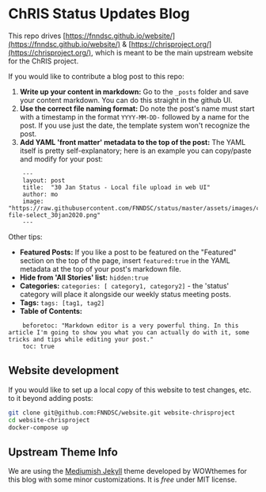 # ChRIS Status Updates Blog

This repo drives [https://fnndsc.github.io/website/](https://fnndsc.github.io/website/) & [https://chrisproject.org/](https://chrisproject.org/), which is meant to be the main upstream website for the ChRIS project.

If you would like to contribute a blog post to this repo:

1. **Write up your content in markdown:** Go to the `_posts` folder and save your content markdown. You can do this straight in the github UI. 
2. **Use the correct file naming format:** Do note the post's name must start with a timestamp in the format `YYYY-MM-DD-` followed by a name for the post. If you use just the date, the template system won't recognize the post.
3. **Add YAML 'front matter' metadata to the top of the post:** The YAML itself is pretty self-explanatory; here is an example you can copy/paste and modify for your post:

```
    ---
    layout: post
    title:  "30 Jan Status - Local file upload in web UI"
    author: mo
    image: "https://raw.githubusercontent.com/FNNDSC/status/master/assets/images/chris-file-select_30jan2020.png"
    ---
```

Other tips:
- **Featured Posts:** If you like a post to be featured on the "Featured" section on the top of the page, insert `featured:true` in the YAML metadata at the top of your post's markdown file.
- **Hide from 'All Stories' list:** `hidden:true`
- **Categories:** `categories: [ category1, category2]` - the 'status' category will place it alongside our weekly status meeting posts.
- **Tags:** `tags: [tag1, tag2]`
- **Table of Contents:** 
```
    beforetoc: "Markdown editor is a very powerful thing. In this article I'm going to show you what you can actually do with it, some tricks and tips while editing your post."
    toc: true
```
## Website development

If you would like to set up a local copy of this website to test changes, etc. to it beyond adding posts:

```bash
git clone git@github.com:FNNDSC/website.git website-chrisproject
cd website-chrisproject
docker-compose up
```

## Upstream Theme Info

We are using the [Mediumish Jekyll](https://wowthemesnet.github.io/mediumish-theme-jekyll/) theme developed by WOWthemes for this blog with some minor customizations. It is *free* under MIT license. 
